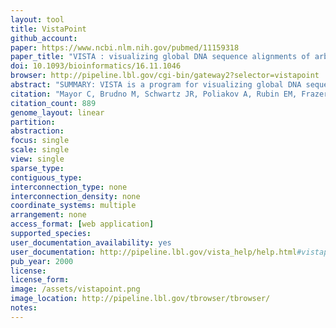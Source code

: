 ```yaml
---
layout: tool 
title: VistaPoint
github_account: 
paper: https://www.ncbi.nlm.nih.gov/pubmed/11159318
paper_title: "VISTA : visualizing global DNA sequence alignments of arbitrary length."
doi: 10.1093/bioinformatics/16.11.1046
browser: http://pipeline.lbl.gov/cgi-bin/gateway2?selector=vistapoint
abstract: "SUMMARY: VISTA is a program for visualizing global DNA sequence alignments of arbitrary length. It has a clean output, allowing for easy identification of similarity, and is easily configurable, enabling the visualization of alignments of various lengths at different levels of resolution. It is currently available on the web, thus allowing for easy access by all researchers. AVAILABILITY: VISTA server is available on the web at http://www-gsd.lbl.gov/vista. The source code is available upon request."
citation: "Mayor C, Brudno M, Schwartz JR, Poliakov A, Rubin EM, Frazer KA, et al. VISTA : visualizing global DNA sequence alignments of arbitrary length. Bioinformatics. academic.oup.com; 2000;16: 1046–1047."
citation_count: 889
genome_layout: linear
partition: 
abstraction: 
focus: single
scale: single
view: single
sparse_type: 
contiguous_type: 
interconnection_type: none
interconnection_density: none
coordinate_systems: multiple
arrangement: none
access_format: [web application]
supported_species: 
user_documentation_availability: yes
user_documentation: http://pipeline.lbl.gov/vista_help/help.html#vistapoint
pub_year: 2000
license: 
license_form: 
image: /assets/vistapoint.png
image_location: http://pipeline.lbl.gov/tbrowser/tbrowser/
notes: 
---
```

